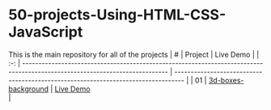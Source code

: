 # 50-projects-Using-HTML-CSS-JavaScript


This is the main repository for all of the projects
|  #  | Project                                                                                                                     | Live Demo                                                                         |
| :-: | --------------------------------------------------------------------------------------------------------------------------- | --------------------------------------------------------------------------------- |
| 01  | [3d-boxes-background](3d-boxes-background/index.html)                             | [Live Demo](3d-boxes-background/index.html)      
           |
